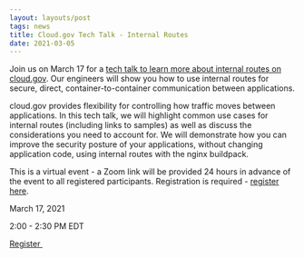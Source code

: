 ```yaml
---
layout: layouts/post
tags: news
title: Cloud.gov Tech Talk - Internal Routes
date: 2021-03-05
---
```


Join us on March 17 for a [tech talk to learn more about internal routes on cloud.gov](https://www.eventbrite.com/e/tech-talk-internal-routes-tickets-144475338627). Our engineers will show you how to use internal routes for secure, direct, container-to-container communication between applications.

cloud.gov provides flexibility for controlling how traffic moves between applications. In this tech talk, we will highlight common use cases for internal routes (including links to samples) as well as discuss the considerations you need to account for. We will demonstrate how you can improve the security posture of your applications, without changing application code, using internal routes with the nginx buildpack.

This is a virtual event - a Zoom link will be provided 24 hours in advance of the event to all registered participants. Registration is required - [register here](https://www.eventbrite.com/e/tech-talk-internal-routes-tickets-144475338627). 

March 17, 2021

2:00 - 2:30 PM EDT

[Register ](https://www.eventbrite.com/e/tech-talk-internal-routes-tickets-144475338627)
